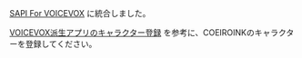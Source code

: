 [SAPI For VOICEVOX](https://github.com/shigobu/SAPIForVOICEVOX)
に統合しました。

[VOICEVOX派生アプリのキャラクター登録](https://github.com/shigobu/SAPIForVOICEVOX#voicevox%E6%B4%BE%E7%94%9F%E3%82%A2%E3%83%97%E3%83%AA%E3%81%AE%E3%82%AD%E3%83%A3%E3%83%A9%E3%82%AF%E3%82%BF%E3%83%BC%E7%99%BB%E9%8C%B2%E3%83%90%E3%83%BC%E3%82%B8%E3%83%A7%E3%83%B3-200%E4%BB%A5%E9%99%8D)
を参考に、COEIROINKのキャラクターを登録してください。
